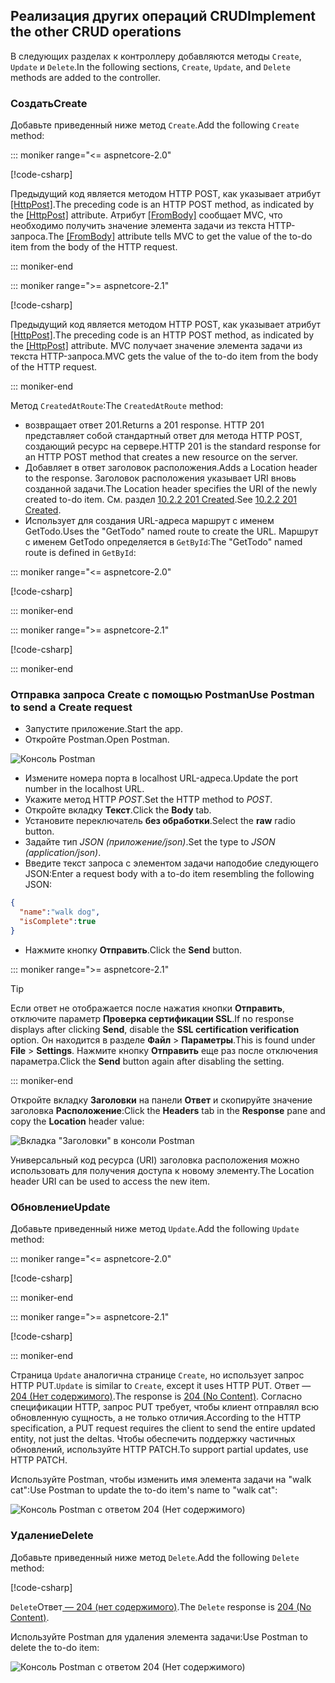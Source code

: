 ## <a name="implement-the-other-crud-operations"></a><span data-ttu-id="27196-101">Реализация других операций CRUD</span><span class="sxs-lookup"><span data-stu-id="27196-101">Implement the other CRUD operations</span></span>

<span data-ttu-id="27196-102">В следующих разделах к контроллеру добавляются методы `Create`, `Update` и `Delete`.</span><span class="sxs-lookup"><span data-stu-id="27196-102">In the following sections, `Create`, `Update`, and `Delete` methods are added to the controller.</span></span>

### <a name="create"></a><span data-ttu-id="27196-103">Создать</span><span class="sxs-lookup"><span data-stu-id="27196-103">Create</span></span>

<span data-ttu-id="27196-104">Добавьте приведенный ниже метод `Create`.</span><span class="sxs-lookup"><span data-stu-id="27196-104">Add the following `Create` method:</span></span>

::: moniker range="<= aspnetcore-2.0"

[!code-csharp[](../../tutorials/first-web-api/samples/2.0/TodoApi/Controllers/TodoController.cs?name=snippet_Create)]

<span data-ttu-id="27196-105">Предыдущий код является методом HTTP POST, как указывает атрибут [[HttpPost]](/dotnet/api/microsoft.aspnetcore.mvc.httppostattribute).</span><span class="sxs-lookup"><span data-stu-id="27196-105">The preceding code is an HTTP POST method, as indicated by the [[HttpPost]](/dotnet/api/microsoft.aspnetcore.mvc.httppostattribute) attribute.</span></span> <span data-ttu-id="27196-106">Атрибут [[FromBody]](/dotnet/api/microsoft.aspnetcore.mvc.frombodyattribute) сообщает MVC, что необходимо получить значение элемента задачи из текста HTTP-запроса.</span><span class="sxs-lookup"><span data-stu-id="27196-106">The [[FromBody]](/dotnet/api/microsoft.aspnetcore.mvc.frombodyattribute) attribute tells MVC to get the value of the to-do item from the body of the HTTP request.</span></span>

::: moniker-end

::: moniker range=">= aspnetcore-2.1"

[!code-csharp[](../../tutorials/first-web-api/samples/2.1/TodoApi/Controllers/TodoController.cs?name=snippet_Create)]

<span data-ttu-id="27196-107">Предыдущий код является методом HTTP POST, как указывает атрибут [[HttpPost]](/dotnet/api/microsoft.aspnetcore.mvc.httppostattribute).</span><span class="sxs-lookup"><span data-stu-id="27196-107">The preceding code is an HTTP POST method, as indicated by the [[HttpPost]](/dotnet/api/microsoft.aspnetcore.mvc.httppostattribute) attribute.</span></span> <span data-ttu-id="27196-108">MVC получает значение элемента задачи из текста HTTP-запроса.</span><span class="sxs-lookup"><span data-stu-id="27196-108">MVC gets the value of the to-do item from the body of the HTTP request.</span></span>

::: moniker-end

<span data-ttu-id="27196-109">Метод `CreatedAtRoute`:</span><span class="sxs-lookup"><span data-stu-id="27196-109">The `CreatedAtRoute` method:</span></span>

* <span data-ttu-id="27196-110">возвращает ответ 201.</span><span class="sxs-lookup"><span data-stu-id="27196-110">Returns a 201 response.</span></span> <span data-ttu-id="27196-111">HTTP 201 представляет собой стандартный ответ для метода HTTP POST, создающий ресурс на сервере.</span><span class="sxs-lookup"><span data-stu-id="27196-111">HTTP 201 is the standard response for an HTTP POST method that creates a new resource on the server.</span></span>
* <span data-ttu-id="27196-112">Добавляет в ответ заголовок расположения.</span><span class="sxs-lookup"><span data-stu-id="27196-112">Adds a Location header to the response.</span></span> <span data-ttu-id="27196-113">Заголовок расположения указывает URI вновь созданной задачи.</span><span class="sxs-lookup"><span data-stu-id="27196-113">The Location header specifies the URI of the newly created to-do item.</span></span> <span data-ttu-id="27196-114">См. раздел [10.2.2 201 Created](https://www.w3.org/Protocols/rfc2616/rfc2616-sec10.html).</span><span class="sxs-lookup"><span data-stu-id="27196-114">See [10.2.2 201 Created](https://www.w3.org/Protocols/rfc2616/rfc2616-sec10.html).</span></span>
* <span data-ttu-id="27196-115">Использует для создания URL-адреса маршрут с именем GetTodo.</span><span class="sxs-lookup"><span data-stu-id="27196-115">Uses the "GetTodo" named route to create the URL.</span></span> <span data-ttu-id="27196-116">Маршрут с именем GetTodo определяется в `GetById`:</span><span class="sxs-lookup"><span data-stu-id="27196-116">The "GetTodo" named route is defined in `GetById`:</span></span>

::: moniker range="<= aspnetcore-2.0"

[!code-csharp[](../../tutorials/first-web-api/samples/2.0/TodoApi/Controllers/TodoController.cs?name=snippet_GetByID&highlight=1-2)]

::: moniker-end

::: moniker range=">= aspnetcore-2.1"

[!code-csharp[](../../tutorials/first-web-api/samples/2.1/TodoApi/Controllers/TodoController.cs?name=snippet_GetByID&highlight=1-2)]

::: moniker-end

### <a name="use-postman-to-send-a-create-request"></a><span data-ttu-id="27196-117">Отправка запроса Create с помощью Postman</span><span class="sxs-lookup"><span data-stu-id="27196-117">Use Postman to send a Create request</span></span>

* <span data-ttu-id="27196-118">Запустите приложение.</span><span class="sxs-lookup"><span data-stu-id="27196-118">Start the app.</span></span>
* <span data-ttu-id="27196-119">Откройте Postman.</span><span class="sxs-lookup"><span data-stu-id="27196-119">Open Postman.</span></span>

![Консоль Postman](../../tutorials/first-web-api/_static/pmc.png)

* <span data-ttu-id="27196-121">Измените номера порта в localhost URL-адреса.</span><span class="sxs-lookup"><span data-stu-id="27196-121">Update the port number in the localhost URL.</span></span>
* <span data-ttu-id="27196-122">Укажите метод HTTP *POST*.</span><span class="sxs-lookup"><span data-stu-id="27196-122">Set the HTTP method to *POST*.</span></span>
* <span data-ttu-id="27196-123">Откройте вкладку **Текст**.</span><span class="sxs-lookup"><span data-stu-id="27196-123">Click the **Body** tab.</span></span>
* <span data-ttu-id="27196-124">Установите переключатель **без обработки**.</span><span class="sxs-lookup"><span data-stu-id="27196-124">Select the **raw** radio button.</span></span>
* <span data-ttu-id="27196-125">Задайте тип *JSON (приложение/json)*.</span><span class="sxs-lookup"><span data-stu-id="27196-125">Set the type to *JSON (application/json)*.</span></span>
* <span data-ttu-id="27196-126">Введите текст запроса с элементом задачи наподобие следующего JSON:</span><span class="sxs-lookup"><span data-stu-id="27196-126">Enter a request body with a to-do item resembling the following JSON:</span></span>

```json
{
  "name":"walk dog",
  "isComplete":true
}
```

* <span data-ttu-id="27196-127">Нажмите кнопку **Отправить**.</span><span class="sxs-lookup"><span data-stu-id="27196-127">Click the **Send** button.</span></span>

::: moniker range=">= aspnetcore-2.1"

> [!TIP]
> <span data-ttu-id="27196-128">Если ответ не отображается после нажатия кнопки **Отправить**, отключите параметр **Проверка сертификации SSL**.</span><span class="sxs-lookup"><span data-stu-id="27196-128">If no response displays after clicking **Send**, disable the **SSL certification verification** option.</span></span> <span data-ttu-id="27196-129">Он находится в разделе **Файл** > **Параметры**.</span><span class="sxs-lookup"><span data-stu-id="27196-129">This is found under **File** > **Settings**.</span></span> <span data-ttu-id="27196-130">Нажмите кнопку **Отправить** еще раз после отключения параметра.</span><span class="sxs-lookup"><span data-stu-id="27196-130">Click the **Send** button again after disabling the setting.</span></span>

::: moniker-end

<span data-ttu-id="27196-131">Откройте вкладку **Заголовки** на панели **Ответ** и скопируйте значение заголовка **Расположение**:</span><span class="sxs-lookup"><span data-stu-id="27196-131">Click the **Headers** tab in the **Response** pane and copy the **Location** header value:</span></span>

![Вкладка "Заголовки" в консоли Postman](../../tutorials/first-web-api/_static/pmc2.png)

<span data-ttu-id="27196-133">Универсальный код ресурса (URI) заголовка расположения можно использовать для получения доступа к новому элементу.</span><span class="sxs-lookup"><span data-stu-id="27196-133">The Location header URI can be used to access the new item.</span></span>

### <a name="update"></a><span data-ttu-id="27196-134">Обновление</span><span class="sxs-lookup"><span data-stu-id="27196-134">Update</span></span>

<span data-ttu-id="27196-135">Добавьте приведенный ниже метод `Update`.</span><span class="sxs-lookup"><span data-stu-id="27196-135">Add the following `Update` method:</span></span>

::: moniker range="<= aspnetcore-2.0"

[!code-csharp[](../../tutorials/first-web-api/samples/2.0/TodoApi/Controllers/TodoController.cs?name=snippet_Update)]

::: moniker-end

::: moniker range=">= aspnetcore-2.1"

[!code-csharp[](../../tutorials/first-web-api/samples/2.1/TodoApi/Controllers/TodoController.cs?name=snippet_Update)]

::: moniker-end

<span data-ttu-id="27196-136">Страница `Update` аналогична странице `Create`, но использует запрос HTTP PUT.</span><span class="sxs-lookup"><span data-stu-id="27196-136">`Update` is similar to `Create`, except it uses HTTP PUT.</span></span> <span data-ttu-id="27196-137">Ответ — [204 (Нет содержимого)](https://www.w3.org/Protocols/rfc2616/rfc2616-sec9.html).</span><span class="sxs-lookup"><span data-stu-id="27196-137">The response is [204 (No Content)](https://www.w3.org/Protocols/rfc2616/rfc2616-sec9.html).</span></span> <span data-ttu-id="27196-138">Согласно спецификации HTTP, запрос PUT требует, чтобы клиент отправлял всю обновленную сущность, а не только отличия.</span><span class="sxs-lookup"><span data-stu-id="27196-138">According to the HTTP specification, a PUT request requires the client to send the entire updated entity, not just the deltas.</span></span> <span data-ttu-id="27196-139">Чтобы обеспечить поддержку частичных обновлений, используйте HTTP PATCH.</span><span class="sxs-lookup"><span data-stu-id="27196-139">To support partial updates, use HTTP PATCH.</span></span>

<span data-ttu-id="27196-140">Используйте Postman, чтобы изменить имя элемента задачи на "walk cat":</span><span class="sxs-lookup"><span data-stu-id="27196-140">Use Postman to update the to-do item's name to "walk cat":</span></span>

![Консоль Postman с ответом 204 (Нет содержимого)](../../tutorials/first-web-api/_static/pmcput.png)

### <a name="delete"></a><span data-ttu-id="27196-142">Удаление</span><span class="sxs-lookup"><span data-stu-id="27196-142">Delete</span></span>

<span data-ttu-id="27196-143">Добавьте приведенный ниже метод `Delete`.</span><span class="sxs-lookup"><span data-stu-id="27196-143">Add the following `Delete` method:</span></span>

[!code-csharp[](../../tutorials/first-web-api/samples/2.0/TodoApi/Controllers/TodoController.cs?name=snippet_Delete)]

<span data-ttu-id="27196-144">`Delete`Ответ[ — 204 (нет содержимого)](https://www.w3.org/Protocols/rfc2616/rfc2616-sec9.html).</span><span class="sxs-lookup"><span data-stu-id="27196-144">The `Delete` response is [204 (No Content)](https://www.w3.org/Protocols/rfc2616/rfc2616-sec9.html).</span></span>

<span data-ttu-id="27196-145">Используйте Postman для удаления элемента задачи:</span><span class="sxs-lookup"><span data-stu-id="27196-145">Use Postman to delete the to-do item:</span></span>

![Консоль Postman с ответом 204 (Нет содержимого)](../../tutorials/first-web-api/_static/pmd.png)
